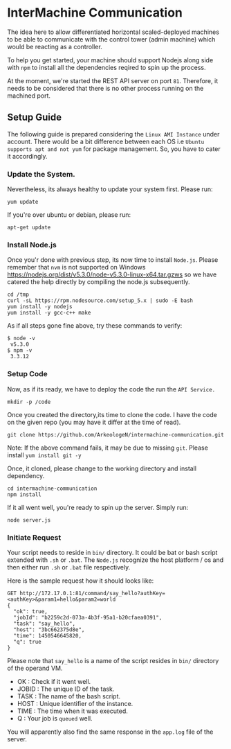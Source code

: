# InterMachine Communication

The idea here to allow differentiated horizontal scaled-deployed machines to be able to communicate with the control tower (admin machine) which would be reacting as a controller.

To help you get started, your machine should support Nodejs along side with `npm` to install all the dependencies reqired to spin up the process.

At the moment, we're started the REST API server on port `81`. Therefore, it needs to be considered that there is no other process running on the machined port.

## Setup Guide

The following guide is prepared considering the `Linux AMI Instance` under account. There would be a bit difference between each OS i.e `Ubuntu supports apt and not yum` for package management. So, you have to cater it accordingly.

### Update the System.

Nevertheless, its always healthy to update your system first. Please run:

```
yum update
```

If you're over ubuntu or debian, please run:
```
apt-get update
```

### Install Node.js

Once you'r done with previous step, its now time to install `Node.js`. Please remember that `nvm` is not supported on Windows https://nodejs.org/dist/v5.3.0/node-v5.3.0-linux-x64.tar.gzws so we have catered the help directly by compiling the node.js subsequently.

```
cd /tmp
curl -sL https://rpm.nodesource.com/setup_5.x | sudo -E bash
yum install -y nodejs
yum install -y gcc-c++ make
```

As if all steps gone fine above, try these commands to verify:

```
$ node -v
 v5.3.0
$ npm -v
 3.3.12
```

### Setup Code

Now, as if its ready, we have to deploy the code the run the `API Service.`
```
mkdir -p /code
```

Once you created the directory,its time to clone the code. I have the code on the given repo (you may have it differ at the time of read).

```
git clone https://github.com/ArkeologeN/intermachine-communication.git
```

Note: If the above command fails, it may be due to missing `git`. Please install `yum install git -y`

Once, it cloned, please change to the working directory and install dependency.
```
cd intermachine-communication
npm install
```

If it all went well, you're ready to spin up the server. Simply run:

```
node server.js
```
### Initiate Request

Your script needs to reside in `bin/` directory. It could be bat or bash script extended with `.sh` or `.bat`. The `Node.js` recognize the host platform / os and then either run `.sh` or `.bat` file respectively.

Here is the sample request how it should looks like:
```
GET http://172.17.0.1:81/command/say_hello?authKey=<authKey>&param1=hello&param2=world
{
  "ok": true,
  "jobId": "b2259c2d-073a-4b3f-95a1-b20cfaea0391",
  "task": "say_hello",
  "host": "3bc662375d8e",
  "time": 1450546645820,
  "q": true
}
```

Please note that `say_hello` is a name of the script resides in `bin/` directory of the operand VM.

- OK : Check if it went well.
- JOBID : The unique ID of the task.
- TASK : The name of the bash script.
- HOST : Unique identifier of the instance.
- TIME : The time when it was executed.
- Q : Your job is `queued` well.

You will apparently also find the same response in the `app.log` file of the server.
